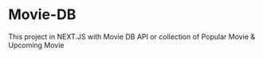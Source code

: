 # Movie-DB
This project in NEXT.JS with Movie DB API or collection of Popular Movie &amp; Upcoming Movie 
